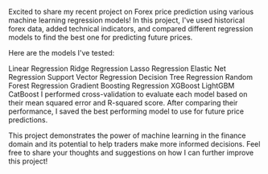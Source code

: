 Excited to share my recent project on Forex price prediction using various machine learning regression models! In this project, I've used historical forex data, added technical indicators, and compared different regression models to find the best one for predicting future prices.

Here are the models I've tested:

Linear Regression
Ridge Regression
Lasso Regression
Elastic Net Regression
Support Vector Regression
Decision Tree Regression
Random Forest Regression
Gradient Boosting Regression
XGBoost
LightGBM
CatBoost
I performed cross-validation to evaluate each model based on their mean squared error and R-squared score. After comparing their performance, I saved the best performing model to use for future price predictions.

This project demonstrates the power of machine learning in the finance domain and its potential to help traders make more informed decisions. Feel free to share your thoughts and suggestions on how I can further improve this project!
